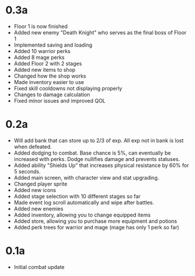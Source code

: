 # 0.3a
- Floor 1 is now finished
- Added new enemy "Death Knight" who serves as the final boss of Floor 1
- Implemented saving and loading
- Added 10 warrior perks
- Added 8 mage perks
- Added Floor 2 with 2 stages
- Added new items to shop
- Changed how the shop works
- Made inventory easier to use
- Fixed skill cooldowns not displaying properly
- Changes to damage calculation
- Fixed minor issues and improved QOL
# 0.2a
- Will add bank that can store up to 2/3 of exp. All exp not in bank is lost when defeated.
- Added dodging to combat. Base chance is 5%, can eventually be increased with perks. Dodge nullifies damage and prevents statuses.
- Added ability "Shields Up" that increases physical resistance by 60% for 5 seconds.
- Added main screen, with character view and stat upgrading.
- Changed player sprite
- Added new icons
- Added stage selection with 10 different stages so far
- Made event log scroll automatically and wipe after battles.
- Added new enemies
- Added inventory, allowing you to change equipped items
- Added store, allowing you to purchase more equipment and potions
- Added perk trees for warrior and mage (mage has only 1 perk so far)
# 0.1a
- Initial combat update